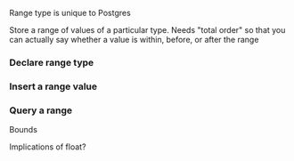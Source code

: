 Range type is unique to Postgres

Store a range of values of a particular type. Needs "total order"
so that you can actually say whether a value is within, before,
or after the range

### Declare range type

### Insert a range value

### Query a range

Bounds



Implications of float?